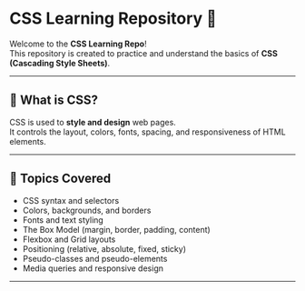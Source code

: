 # CSS Learning Repository 🎨

Welcome to the **CSS Learning Repo**!  
This repository is created to practice and understand the basics of **CSS (Cascading Style Sheets)**.  

---

## 🎯 What is CSS?
CSS is used to **style and design** web pages.  
It controls the layout, colors, fonts, spacing, and responsiveness of HTML elements.

---

## 🚀 Topics Covered
- CSS syntax and selectors
- Colors, backgrounds, and borders
- Fonts and text styling
- The Box Model (margin, border, padding, content)
- Flexbox and Grid layouts
- Positioning (relative, absolute, fixed, sticky)
- Pseudo-classes and pseudo-elements
- Media queries and responsive design

---


